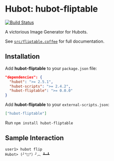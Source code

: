 # Hubot: hubot-fliptable

[![Build Status](https://travis-ci.org/jjasghar/hubot-fliptable.png?branch=master)](https://travis-ci.org/jjasghar/hubot-fliptable)

A victorious Image Generator for Hubots.

See [`src/fliptable.coffee`](src/fliptable.coffee) for full documentation.

## Installation

Add **hubot-fliptable** to your `package.json` file:

```json
"dependencies": {
  "hubot": ">= 2.5.1",
  "hubot-scripts": ">= 2.4.2",
  "hubot-fliptable": ">= 0.0.0"
}
```

Add **hubot-fliptable** to your `external-scripts.json`:

```json
["hubot-fliptable"]
```

Run `npm install hubot-fliptable`

## Sample Interaction

```
user1> hubot flip 
Hubot> (╯°□°）╯︵ ┻━┻
```

